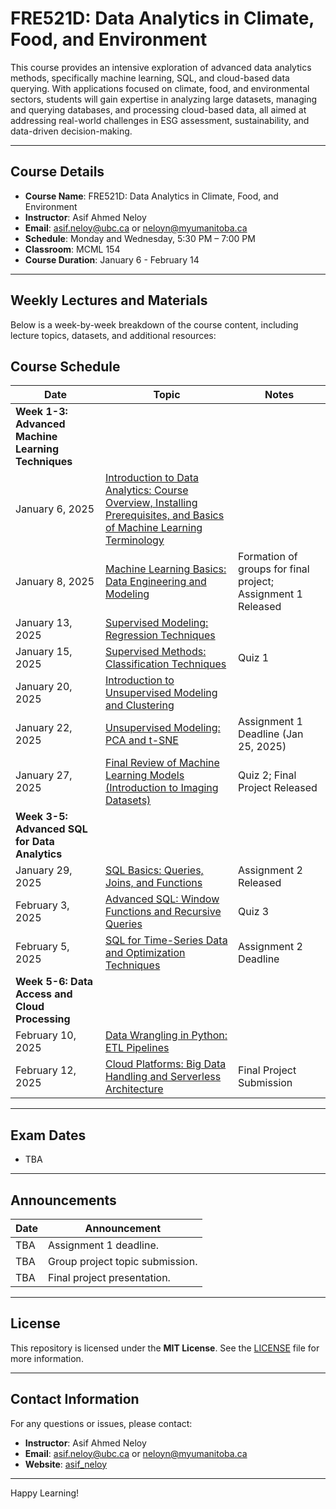 # FRE521D: Data Analytics in Climate, Food, and Environment

This course provides an intensive exploration of advanced data analytics methods, specifically machine learning, SQL, and cloud-based data querying. With applications focused on climate, food, and environmental sectors, students will gain expertise in analyzing large datasets, managing and querying databases, and processing cloud-based data, all aimed at addressing real-world challenges in ESG assessment, sustainability, and data-driven decision-making.

---

## Course Details

- **Course Name**: FRE521D: Data Analytics in Climate, Food, and Environment
- **Instructor**: Asif Ahmed Neloy
- **Email**: asif.neloy@ubc.ca or neloyn@myumanitoba.ca
- **Schedule**: Monday and Wednesday, 5:30 PM – 7:00 PM
- **Classroom**: MCML 154
- **Course Duration**: January 6 - February 14

---

## Weekly Lectures and Materials

Below is a week-by-week breakdown of the course content, including lecture topics, datasets, and additional resources:

## Course Schedule

| **Date**       | **Topic**                                             | **Notes**                                      |
|-----------------|-------------------------------------------------------|-----------------------------------------------|
| **Week 1-3: Advanced Machine Learning Techniques**                     |                                               |                                               |
| January 6, 2025 | [Introduction to Data Analytics: Course Overview, Installing Prerequisites, and Basics of Machine Learning Terminology](#) |                                               |
| January 8, 2025 | [Machine Learning Basics: Data Engineering and Modeling](#) | Formation of groups for final project; Assignment 1 Released |
| January 13, 2025 | [Supervised Modeling: Regression Techniques](#)      |                                               |
| January 15, 2025 | [Supervised Methods: Classification Techniques](#)   | Quiz 1                                        |
| January 20, 2025 | [Introduction to Unsupervised Modeling and Clustering](#) |                                               |
| January 22, 2025 | [Unsupervised Modeling: PCA and t-SNE](#)           | Assignment 1 Deadline (Jan 25, 2025)          |
| January 27, 2025 | [Final Review of Machine Learning Models (Introduction to Imaging Datasets)](#) | Quiz 2; Final Project Released                |
| **Week 3-5: Advanced SQL for Data Analytics**                          |                                               |                                               |
| January 29, 2025 | [SQL Basics: Queries, Joins, and Functions](#)       | Assignment 2 Released                         |
| February 3, 2025 | [Advanced SQL: Window Functions and Recursive Queries](#) | Quiz 3                                        |
| February 5, 2025 | [SQL for Time-Series Data and Optimization Techniques](#) | Assignment 2 Deadline                         |
| **Week 5-6: Data Access and Cloud Processing**                         |                                               |                                               |
| February 10, 2025 | [Data Wrangling in Python: ETL Pipelines](#)         |                                               |
| February 12, 2025 | [Cloud Platforms: Big Data Handling and Serverless Architecture](#) | Final Project Submission                      |

---

## Exam Dates

- TBA

---

## Announcements

| **Date**       | **Announcement**                |
|-----------------|---------------------------------|
| TBA            | Assignment 1 deadline.          |
| TBA            | Group project topic submission. |
| TBA            | Final project presentation.     |

---

## License

This repository is licensed under the **MIT License**. See the [LICENSE](./LICENSE) file for more information.

---

## Contact Information

For any questions or issues, please contact:
- **Instructor**: Asif Ahmed Neloy  
- **Email**: asif.neloy@ubc.ca or neloyn@myumanitoba.ca
- **Website**: [asif_neloy](https://aaneloy.github.io/)

---

Happy Learning!
